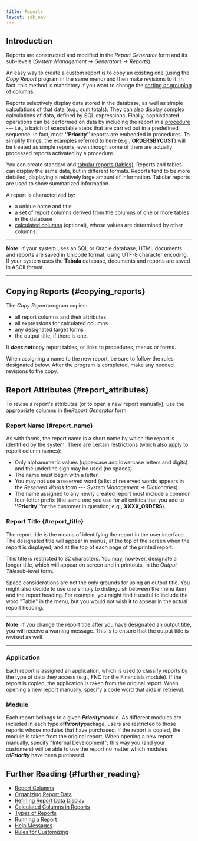 ```yaml
---
title: Reports
layout: sdk_nav
---
```


## Introduction

Reports are constructed and modified in the *Report Generator* form and
its sub-levels (*System Management → Generators → Reports*).

An easy way to create a custom report is to copy an existing one (using
the *Copy Report* program in the same menu) and then make revisions to
it. In fact, this method is mandatory if you want to change the [sorting
or grouping of columns](Organizing_Report_Data "wikilink").

Reports selectively display data stored in the database, as well as
simple calculations of that data (e.g., sum totals). They can also
display complex calculations of data, defined by SQL expressions.
Finally, sophisticated operations can be performed on data by including
the report in a [procedure](Procedures "wikilink") --- i.e., a batch of
executable steps that are carried out in a predefined sequence. In fact,
most **\'\'Priority**\'\' reports are embedded in procedures. To
simplify things, the examples referred to here (e.g., **ORDERSBYCUST**)
will be treated as simple reports, even though some of them are actually
processed reports activated by a procedure.

You can create standard and [tabular reports
(tables)](Types_of_Reports "wikilink"). Reports and tables can display
the same data, but in different formats. Reports tend to be more
detailed, displaying a relatively large amount of information. Tabular
reports are used to show summarized information.

A report is characterized by:

-   a unique name and title
-   a set of report columns derived from the columns of one or more
    tables in the database
-   [calculated columns](Calculated_Columns_in_Reports "wikilink")
    (optional), whose values are determined by other columns.

------------------------------------------------------------------------

**Note:** If your system uses an SQL or Oracle database, HTML documents
and reports are saved in Unicode format, using UTF-8 character encoding.
If your system uses the **Tabula** database, documents and reports are
saved in ASCII format.

------------------------------------------------------------------------

## Copying Reports {#copying_reports}

The *Copy Report*program copies:

-   all report columns and their attributes
-   all expressions for calculated columns
-   any designated target forms
-   the output title, if there is one.

It ***does not***copy report tables, or links to procedures, menus or
forms.

When assigning a name to the new report, be sure to follow the rules
designated below. After the program is completed, make any needed
revisions to the copy.

## Report Attributes {#report_attributes}

To revise a report\'s attributes (or to open a new report manually), use
the appropriate columns in the*Report Generator* form.

### Report Name {#report_name}

As with forms, the report name is a short name by which the report is
identified by the system. There are certain restrictions (which also
apply to report column names):

-   Only alphanumeric values (uppercase and lowercase letters and
    digits) and the underline sign may be used (no spaces).
-   The name must begin with a letter.
-   You may not use a reserved word (a list of reserved words appears in
    the *Reserved Words* form --- *System Management → Dictionaries*).
-   The name assigned to any newly created report must include a common
    four-letter prefix (the same one you use for all entities that you
    add to **\'\'Priority**\'\'for the customer in question; e.g.,
    **XXXX_ORDERS**).

### Report Title {#report_title}

The report title is the means of identifying the report in the user
interface. The designated title will appear in menus, at the top of the
screen when the report is displayed, and at the top of each page of the
printed report.

This title is restricted to 32 characters. You may, however, designate a
longer title, which will appear on screen and in printouts, in the
*Output Title*sub-level form.

Space considerations are not the only grounds for using an output title.
You might also decide to use one simply to distinguish between the menu
item and the report heading. For example, you might find it useful to
include the word "Table" in the menu, but you would not wish it to
appear in the actual report heading.

------------------------------------------------------------------------

**Note:** If you change the report title after you have designated an
output title, you will receive a warning message. This is to ensure that
the output title is revised as well.

------------------------------------------------------------------------

### Application

Each report is assigned an application, which is used to classify
reports by the type of data they access (e.g., FNC for the Financials
module). If the report is copied, the application is taken from the
original report. When opening a new report manually, specify a code word
that aids in retrieval.

### Module

Each report belongs to a given ***Priority***module. As different
modules are included in each type of***Priority***package, users are
restricted to those reports whose modules that have purchased. If the
report is copied, the module is taken from the original report. When
opening a new report manually, specify "Internal Development"; this way
you (and your customers) will be able to use the report no matter which
modules of***Priority*** have been purchased.

## Further Reading {#further_reading}

-   [Report Columns](Report_Columns "wikilink")
-   [Organizing Report Data](Organizing_Report_Data "wikilink")
-   [Refining Report Data
    Display](Refining_Report_Data_Display "wikilink")
-   [Calculated Columns in
    Reports](Calculated_Columns_in_Reports "wikilink")
-   [Types of Reports](Types_of_Reports "wikilink")
-   [Running a Report](Running_a_Report "wikilink")
-   [Help Messages](Help_Messages "wikilink")
-   [Rules for Customizing](Rules_for_Customizing "wikilink")
